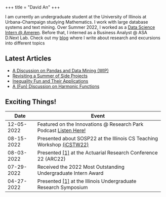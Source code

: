 +++
title = "David An"
+++

<!-- ## Hi, I'm David! -->
<!--
{{< figure class="avatar" src="/avatar.jpg" alt="avatar">}} -->

I am currently an undergraduate student at the University of Illinois at Urbana-Champaign studying Mathematics. I work with large database systems and text mining. Over Summer 2022, I worked as a [Data Science Intern @ Ameren](/professional/ameren). Before that, I interned as a Business Analyst @ ASA D.Next Lab. Check out my [blog](/blog) where I write about research and excursions into different topics

<!-- [Business Analyst @ American Supply Association D.Next Lab](/professional/asa) -->

## Latest Articles

- [A Discussion on Pandas and Data Mining (WIP)](/posts/datamining)
- [Revisiting a Summer of Side Projects](/posts/sosp)
- [Inequality Fun and Their Applications](/posts/inequalities)
- [A (Fun) Discussion on Harmonic Functions](/posts/harmonic)

<!-- ## Research Experience

In chronological order: -->

<!-- ## Professional Experience

- [Data Scientist Intern @ Ameren Innovation Center](/professional/ameren)
- [Business Analyst @ American Supply Association D.NEXT Lab](/professional/asa) -->

## Exciting Things!

<!-- This is a [link](http://google.com). Something *italics* and something **bold**.

Here is a table: -->

| Date       | Event                                                                                                                                                                    |
| ---------- | ------------------------------------------------------------------------------------------------------------------------------------------------------------------------ |
| 12-05-2022 | Featured on the Innovations @ Research Park Podcast [Listen Here!](https://podcasts.apple.com/us/podcast/celebrating-research-park-interns/id1557285742?i=1000588843218) |
| 08-15-2022 | Presented about SOSP22 at the Illinois CS Teaching Workshop [(iCSTW22)](https://mediaspace.illinois.edu/playlist/dedicated/269362552/1_uvpti661/1_ez05ctmp)              |
| 08-03-2022 | Presented [[1]](/research/nlpsearch) at the Actuarial Research Conference 22 (ARC22)                                                                                     |
| 07-29-2022 | Received the 2022 Most Outstanding Undergraduate Intern Award                                                                                                            |
| 04-27-2022 | Presented [[1]](/research/nlpsearch) at the Illinois Undergraduate Research Symposium                                                                                    |

<!--
Here is a horizontal rule:

---

Here is a blockquote:

> To a great mind, nothing is little

Here is a `code` block: -->

<!-- ```python
def is_elementary():
  return True
``` -->
